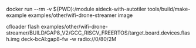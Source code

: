 docker run --rm -v ${PWD}:/module aideck-with-autotiler tools/build/make-example examples/other/wifi-drone-streamer image

cfloader flash examples/other/wifi-drone-streamer/BUILD/GAP8_V2/GCC_RISCV_FREERTOS/target.board.devices.flash.img deck-bcAI:gap8-fw -w radio://0/80/2M